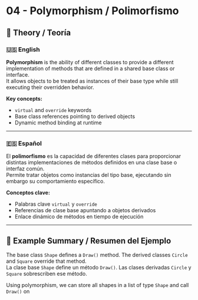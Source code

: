 ﻿# 04 - Polymorphism / Polimorfismo

## 📘 Theory / Teoría

### 🇺🇸 English

**Polymorphism** is the ability of different classes to provide a different implementation of methods that are defined in a shared base class or interface.  
It allows objects to be treated as instances of their base type while still executing their overridden behavior.

**Key concepts:**
- `virtual` and `override` keywords
- Base class references pointing to derived objects
- Dynamic method binding at runtime

---

### 🇪🇸 Español

El **polimorfismo** es la capacidad de diferentes clases para proporcionar distintas implementaciones de métodos definidos en una clase base o interfaz común.  
Permite tratar objetos como instancias del tipo base, ejecutando sin embargo su comportamiento específico.

**Conceptos clave:**
- Palabras clave `virtual` y `override`
- Referencias de clase base apuntando a objetos derivados
- Enlace dinámico de métodos en tiempo de ejecución

---

## 📁 Example Summary / Resumen del Ejemplo

The base class `Shape` defines a `Draw()` method. The derived classes `Circle` and `Square` override that method.  
La clase base `Shape` define un método `Draw()`. Las clases derivadas `Circle` y `Square` sobrescriben ese método.

Using polymorphism, we can store all shapes in a list of type `Shape` and call `Draw()` on
